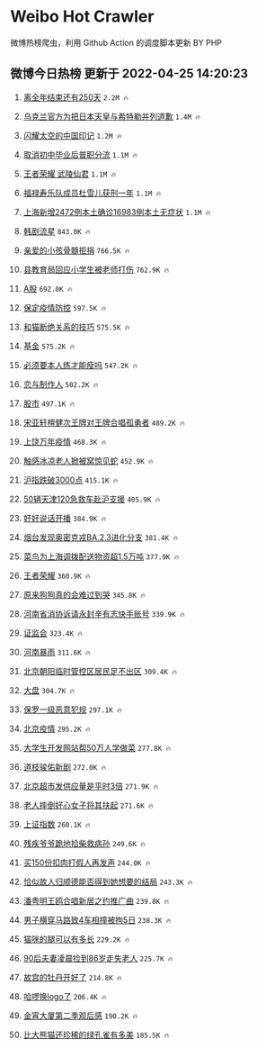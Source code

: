 # Weibo Hot Crawler 



微博热榜爬虫，利用 Github Action 的调度脚本更新 BY PHP 


## 微博今日热榜 更新于 2022-04-25 14:20:23 
1. [离全年结束还有250天](https://s.weibo.com/weibo?q=%23%E7%A6%BB%E5%85%A8%E5%B9%B4%E7%BB%93%E6%9D%9F%E8%BF%98%E6%9C%89250%E5%A4%A9%23&Refer=top) `2.2M 🔥` 

1. [乌克兰官方为把日本天皇与希特勒并列道歉](https://s.weibo.com/weibo?q=%23%E4%B9%8C%E5%85%8B%E5%85%B0%E5%AE%98%E6%96%B9%E4%B8%BA%E6%8A%8A%E6%97%A5%E6%9C%AC%E5%A4%A9%E7%9A%87%E4%B8%8E%E5%B8%8C%E7%89%B9%E5%8B%92%E5%B9%B6%E5%88%97%E9%81%93%E6%AD%89%23&Refer=top) `1.4M 🔥` 

1. [闪耀太空的中国印记](https://s.weibo.com/weibo?q=%23%E9%97%AA%E8%80%80%E5%A4%AA%E7%A9%BA%E7%9A%84%E4%B8%AD%E5%9B%BD%E5%8D%B0%E8%AE%B0%23&Refer=top) `1.2M 🔥` 

1. [取消初中毕业后普职分流](https://s.weibo.com/weibo?q=%23%E5%8F%96%E6%B6%88%E5%88%9D%E4%B8%AD%E6%AF%95%E4%B8%9A%E5%90%8E%E6%99%AE%E8%81%8C%E5%88%86%E6%B5%81%23&Refer=top) `1.1M 🔥` 

1. [王者荣耀 武陵仙君](https://s.weibo.com/weibo?q=%E7%8E%8B%E8%80%85%E8%8D%A3%E8%80%80%20%E6%AD%A6%E9%99%B5%E4%BB%99%E5%90%9B&Refer=top) `1.1M 🔥` 

1. [福禄寿乐队成员杜雪儿获刑一年](https://s.weibo.com/weibo?q=%23%E7%A6%8F%E7%A6%84%E5%AF%BF%E4%B9%90%E9%98%9F%E6%88%90%E5%91%98%E6%9D%9C%E9%9B%AA%E5%84%BF%E8%8E%B7%E5%88%91%E4%B8%80%E5%B9%B4%23&Refer=top) `1.1M 🔥` 

1. [上海新增2472例本土确诊16983例本土无症状](https://s.weibo.com/weibo?q=%23%E4%B8%8A%E6%B5%B7%E6%96%B0%E5%A2%9E2472%E4%BE%8B%E6%9C%AC%E5%9C%9F%E7%A1%AE%E8%AF%8A16983%E4%BE%8B%E6%9C%AC%E5%9C%9F%E6%97%A0%E7%97%87%E7%8A%B6%23&Refer=top) `1.1M 🔥` 

1. [韩剧流星](https://s.weibo.com/weibo?q=%23%E9%9F%A9%E5%89%A7%E6%B5%81%E6%98%9F%23&Refer=top) `843.0K 🔥` 

1. [亲爱的小孩骨髓拒捐](https://s.weibo.com/weibo?q=%23%E4%BA%B2%E7%88%B1%E7%9A%84%E5%B0%8F%E5%AD%A9%E9%AA%A8%E9%AB%93%E6%8B%92%E6%8D%90%23&Refer=top) `766.5K 🔥` 

1. [县教育局回应小学生被老师打伤](https://s.weibo.com/weibo?q=%23%E5%8E%BF%E6%95%99%E8%82%B2%E5%B1%80%E5%9B%9E%E5%BA%94%E5%B0%8F%E5%AD%A6%E7%94%9F%E8%A2%AB%E8%80%81%E5%B8%88%E6%89%93%E4%BC%A4%23&Refer=top) `762.9K 🔥` 

1. [A股](https://s.weibo.com/weibo?q=%23A%E8%82%A1%23&Refer=top) `692.0K 🔥` 

1. [保定疫情防控](https://s.weibo.com/weibo?q=%23%E4%BF%9D%E5%AE%9A%E7%96%AB%E6%83%85%E9%98%B2%E6%8E%A7%23&Refer=top) `597.5K 🔥` 

1. [和猫断绝关系的技巧](https://s.weibo.com/weibo?q=%E5%92%8C%E7%8C%AB%E6%96%AD%E7%BB%9D%E5%85%B3%E7%B3%BB%E7%9A%84%E6%8A%80%E5%B7%A7&Refer=top) `575.5K 🔥` 

1. [基金](https://s.weibo.com/weibo?q=%23%E5%9F%BA%E9%87%91%23&Refer=top) `575.2K 🔥` 

1. [必须要本人练才能瘦吗](https://s.weibo.com/weibo?q=%23%E5%BF%85%E9%A1%BB%E8%A6%81%E6%9C%AC%E4%BA%BA%E7%BB%83%E6%89%8D%E8%83%BD%E7%98%A6%E5%90%97%23&Refer=top) `547.2K 🔥` 

1. [恋与制作人](https://s.weibo.com/weibo?q=%E6%81%8B%E4%B8%8E%E5%88%B6%E4%BD%9C%E4%BA%BA&Refer=top) `502.2K 🔥` 

1. [股市](https://s.weibo.com/weibo?q=%E8%82%A1%E5%B8%82&Refer=top) `497.1K 🔥` 

1. [宋亚轩檀健次王牌对王牌合唱孤勇者](https://s.weibo.com/weibo?q=%23%E5%AE%8B%E4%BA%9A%E8%BD%A9%E6%AA%80%E5%81%A5%E6%AC%A1%E7%8E%8B%E7%89%8C%E5%AF%B9%E7%8E%8B%E7%89%8C%E5%90%88%E5%94%B1%E5%AD%A4%E5%8B%87%E8%80%85%23&Refer=top) `489.2K 🔥` 

1. [上饶万年疫情](https://s.weibo.com/weibo?q=%E4%B8%8A%E9%A5%B6%E4%B8%87%E5%B9%B4%E7%96%AB%E6%83%85&Refer=top) `468.3K 🔥` 

1. [触感冰凉老人掀被窝惊见蛇](https://s.weibo.com/weibo?q=%23%E8%A7%A6%E6%84%9F%E5%86%B0%E5%87%89%E8%80%81%E4%BA%BA%E6%8E%80%E8%A2%AB%E7%AA%9D%E6%83%8A%E8%A7%81%E8%9B%87%23&Refer=top) `452.9K 🔥` 

1. [沪指跌破3000点](https://s.weibo.com/weibo?q=%23%E6%B2%AA%E6%8C%87%E8%B7%8C%E7%A0%B43000%E7%82%B9%23&Refer=top) `415.1K 🔥` 

1. [50辆天津120急救车赴沪支援](https://s.weibo.com/weibo?q=%2350%E8%BE%86%E5%A4%A9%E6%B4%A5120%E6%80%A5%E6%95%91%E8%BD%A6%E8%B5%B4%E6%B2%AA%E6%94%AF%E6%8F%B4%23&Refer=top) `405.9K 🔥` 

1. [好好说话开播](https://s.weibo.com/weibo?q=%23%E5%A5%BD%E5%A5%BD%E8%AF%B4%E8%AF%9D%E5%BC%80%E6%92%AD%23&Refer=top) `384.9K 🔥` 

1. [烟台发现奥密克戎BA.2.3进化分支](https://s.weibo.com/weibo?q=%23%E7%83%9F%E5%8F%B0%E5%8F%91%E7%8E%B0%E5%A5%A5%E5%AF%86%E5%85%8B%E6%88%8EBA.2.3%E8%BF%9B%E5%8C%96%E5%88%86%E6%94%AF%23&Refer=top) `381.4K 🔥` 

1. [菜鸟为上海调拨配送物资超1.5万吨](https://s.weibo.com/weibo?q=%23%E8%8F%9C%E9%B8%9F%E4%B8%BA%E4%B8%8A%E6%B5%B7%E8%B0%83%E6%8B%A8%E9%85%8D%E9%80%81%E7%89%A9%E8%B5%84%E8%B6%851.5%E4%B8%87%E5%90%A8%23&Refer=top) `377.9K 🔥` 

1. [王者荣耀](https://s.weibo.com/weibo?q=%E7%8E%8B%E8%80%85%E8%8D%A3%E8%80%80&Refer=top) `360.9K 🔥` 

1. [原来狗狗真的会难过到哭](https://s.weibo.com/weibo?q=%23%E5%8E%9F%E6%9D%A5%E7%8B%97%E7%8B%97%E7%9C%9F%E7%9A%84%E4%BC%9A%E9%9A%BE%E8%BF%87%E5%88%B0%E5%93%AD%23&Refer=top) `345.8K 🔥` 

1. [河南省消协诉请永封辛有志快手账号](https://s.weibo.com/weibo?q=%23%E6%B2%B3%E5%8D%97%E7%9C%81%E6%B6%88%E5%8D%8F%E8%AF%89%E8%AF%B7%E6%B0%B8%E5%B0%81%E8%BE%9B%E6%9C%89%E5%BF%97%E5%BF%AB%E6%89%8B%E8%B4%A6%E5%8F%B7%23&Refer=top) `339.9K 🔥` 

1. [证监会](https://s.weibo.com/weibo?q=%E8%AF%81%E7%9B%91%E4%BC%9A&Refer=top) `323.4K 🔥` 

1. [河南暴雨](https://s.weibo.com/weibo?q=%23%E6%B2%B3%E5%8D%97%E6%9A%B4%E9%9B%A8%23&Refer=top) `311.6K 🔥` 

1. [北京朝阳临时管控区居民足不出区](https://s.weibo.com/weibo?q=%23%E5%8C%97%E4%BA%AC%E6%9C%9D%E9%98%B3%E4%B8%B4%E6%97%B6%E7%AE%A1%E6%8E%A7%E5%8C%BA%E5%B1%85%E6%B0%91%E8%B6%B3%E4%B8%8D%E5%87%BA%E5%8C%BA%23&Refer=top) `309.4K 🔥` 

1. [大盘](https://s.weibo.com/weibo?q=%E5%A4%A7%E7%9B%98&Refer=top) `304.7K 🔥` 

1. [保罗一级恶意犯规](https://s.weibo.com/weibo?q=%23%E4%BF%9D%E7%BD%97%E4%B8%80%E7%BA%A7%E6%81%B6%E6%84%8F%E7%8A%AF%E8%A7%84%23&Refer=top) `297.1K 🔥` 

1. [北京疫情](https://s.weibo.com/weibo?q=%23%E5%8C%97%E4%BA%AC%E7%96%AB%E6%83%85%23&Refer=top) `295.2K 🔥` 

1. [大学生开发网站帮50万人学做菜](https://s.weibo.com/weibo?q=%23%E5%A4%A7%E5%AD%A6%E7%94%9F%E5%BC%80%E5%8F%91%E7%BD%91%E7%AB%99%E5%B8%AE50%E4%B8%87%E4%BA%BA%E5%AD%A6%E5%81%9A%E8%8F%9C%23&Refer=top) `277.8K 🔥` 

1. [道枝骏佑新剧](https://s.weibo.com/weibo?q=%E9%81%93%E6%9E%9D%E9%AA%8F%E4%BD%91%E6%96%B0%E5%89%A7&Refer=top) `272.0K 🔥` 

1. [北京超市发供应量是平时3倍](https://s.weibo.com/weibo?q=%23%E5%8C%97%E4%BA%AC%E8%B6%85%E5%B8%82%E5%8F%91%E4%BE%9B%E5%BA%94%E9%87%8F%E6%98%AF%E5%B9%B3%E6%97%B63%E5%80%8D%23&Refer=top) `271.9K 🔥` 

1. [老人摔倒好心女子将其扶起](https://s.weibo.com/weibo?q=%23%E8%80%81%E4%BA%BA%E6%91%94%E5%80%92%E5%A5%BD%E5%BF%83%E5%A5%B3%E5%AD%90%E5%B0%86%E5%85%B6%E6%89%B6%E8%B5%B7%23&Refer=top) `271.6K 🔥` 

1. [上证指数](https://s.weibo.com/weibo?q=%E4%B8%8A%E8%AF%81%E6%8C%87%E6%95%B0&Refer=top) `260.1K 🔥` 

1. [残疾爷爷跪地拾柴救病孙](https://s.weibo.com/weibo?q=%E6%AE%8B%E7%96%BE%E7%88%B7%E7%88%B7%E8%B7%AA%E5%9C%B0%E6%8B%BE%E6%9F%B4%E6%95%91%E7%97%85%E5%AD%99&Refer=top) `249.6K 🔥` 

1. [买150份扣肉打假人再发声](https://s.weibo.com/weibo?q=%23%E4%B9%B0150%E4%BB%BD%E6%89%A3%E8%82%89%E6%89%93%E5%81%87%E4%BA%BA%E5%86%8D%E5%8F%91%E5%A3%B0%23&Refer=top) `244.0K 🔥` 

1. [恰似故人归顺德能否得到她想要的结局](https://s.weibo.com/weibo?q=%23%E6%81%B0%E4%BC%BC%E6%95%85%E4%BA%BA%E5%BD%92%E9%A1%BA%E5%BE%B7%E8%83%BD%E5%90%A6%E5%BE%97%E5%88%B0%E5%A5%B9%E6%83%B3%E8%A6%81%E7%9A%84%E7%BB%93%E5%B1%80%23&Refer=top) `243.3K 🔥` 

1. [潘粤明王鸥合唱新居之约推广曲](https://s.weibo.com/weibo?q=%23%E6%BD%98%E7%B2%A4%E6%98%8E%E7%8E%8B%E9%B8%A5%E5%90%88%E5%94%B1%E6%96%B0%E5%B1%85%E4%B9%8B%E7%BA%A6%E6%8E%A8%E5%B9%BF%E6%9B%B2%23&Refer=top) `239.8K 🔥` 

1. [男子横穿马路致4车相撞被拘5日](https://s.weibo.com/weibo?q=%23%E7%94%B7%E5%AD%90%E6%A8%AA%E7%A9%BF%E9%A9%AC%E8%B7%AF%E8%87%B44%E8%BD%A6%E7%9B%B8%E6%92%9E%E8%A2%AB%E6%8B%985%E6%97%A5%23&Refer=top) `238.3K 🔥` 

1. [猫咪的腿可以有多长](https://s.weibo.com/weibo?q=%23%E7%8C%AB%E5%92%AA%E7%9A%84%E8%85%BF%E5%8F%AF%E4%BB%A5%E6%9C%89%E5%A4%9A%E9%95%BF%23&Refer=top) `229.2K 🔥` 

1. [90后夫妻凌晨捡到86岁走失老人](https://s.weibo.com/weibo?q=%2390%E5%90%8E%E5%A4%AB%E5%A6%BB%E5%87%8C%E6%99%A8%E6%8D%A1%E5%88%B086%E5%B2%81%E8%B5%B0%E5%A4%B1%E8%80%81%E4%BA%BA%23&Refer=top) `225.7K 🔥` 

1. [故宫的牡丹开好了](https://s.weibo.com/weibo?q=%23%E6%95%85%E5%AE%AB%E7%9A%84%E7%89%A1%E4%B8%B9%E5%BC%80%E5%A5%BD%E4%BA%86%23&Refer=top) `214.8K 🔥` 

1. [哈啰换logo了](https://s.weibo.com/weibo?q=%23%E5%93%88%E5%95%B0%E6%8D%A2logo%E4%BA%86%23&Refer=top) `206.4K 🔥` 

1. [金宵大厦第二季观后感](https://s.weibo.com/weibo?q=%23%E9%87%91%E5%AE%B5%E5%A4%A7%E5%8E%A6%E7%AC%AC%E4%BA%8C%E5%AD%A3%E8%A7%82%E5%90%8E%E6%84%9F%23&Refer=top) `190.2K 🔥` 

1. [比大熊猫还珍稀的绿孔雀有多美](https://s.weibo.com/weibo?q=%23%E6%AF%94%E5%A4%A7%E7%86%8A%E7%8C%AB%E8%BF%98%E7%8F%8D%E7%A8%80%E7%9A%84%E7%BB%BF%E5%AD%94%E9%9B%80%E6%9C%89%E5%A4%9A%E7%BE%8E%23&Refer=top) `185.5K 🔥` 

